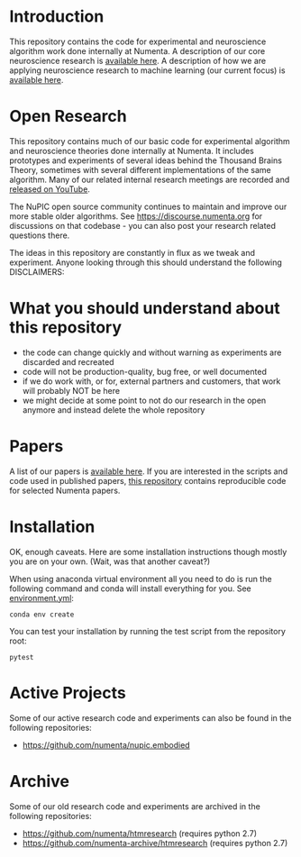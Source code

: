 Introduction
==============

This repository contains the code for experimental and neuroscience algorithm work done internally at Numenta. A description of our core neuroscience research is [available here](https://www.numenta.com/neuroscience-research/). A description of how we are applying neuroscience research to machine learning (our current focus) is [available here](https://www.numenta.com/technology/).

Open Research
==============

This repository contains much of our basic code for experimental algorithm and neuroscience theories done internally at Numenta. It includes prototypes and experiments of several ideas behind the Thousand Brains Theory, sometimes with several different implementations of the same algorithm. Many of our related internal research meetings are recorded and [released on YouTube](https://www.youtube.com/c/NumentaTheory/videos).

The NuPIC open source community continues to maintain and improve our more stable older algorithms. See https://discourse.numenta.org for discussions on that codebase - you can also post your research related questions there.

The ideas in this repository are constantly in flux as we tweak and experiment. Anyone looking through this should understand the following DISCLAIMERS:
 
What you should understand about this repository
================================================

- the code can change quickly and without warning as experiments are discarded and recreated
- code will not be production-quality, bug free, or well documented
- if we do work with, or for, external partners and customers, that work will probably NOT be here
- we might decide at some point to not do our research in the open anymore and instead delete the whole repository

Papers
======

A list of our papers is [available here](https://numenta.com/neuroscience-research/research-publications/). If you are interested in the scripts and code used in published papers, [this repository](https://github.com/numenta/htmpapers) contains reproducible code for selected Numenta papers.

Installation
============

OK, enough caveats. Here are some installation instructions though mostly you are on your own. (Wait, was that another caveat?)

When using anaconda virtual environment all you need to do is run the following command and conda will install everything for you. See [environment.yml](./environment.yml):

    conda env create

You can test your installation by running the test script from the repository root:

    pytest

Active Projects
=======

Some of our active research code and experiments can also be found in the following repositories:

* https://github.com/numenta/nupic.embodied
  
Archive
=======

Some of our old research code and experiments are archived in the following repositories: 
 
* https://github.com/numenta/htmresearch (requires python 2.7)
* https://github.com/numenta-archive/htmresearch (requires python 2.7)

